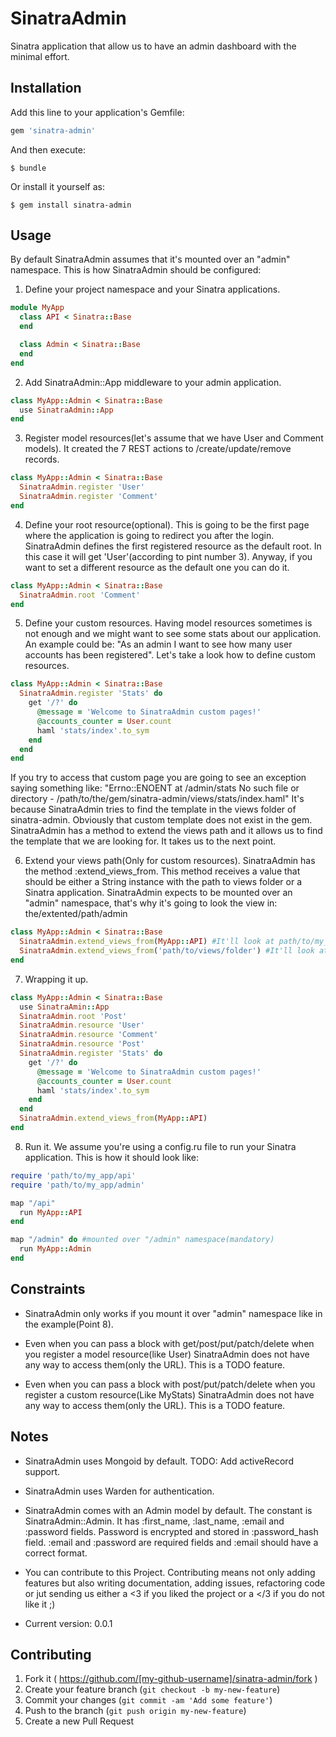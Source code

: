 # SinatraAdmin

Sinatra application that allow us to have an admin dashboard with the
minimal effort.

## Installation

Add this line to your application's Gemfile:

```ruby
gem 'sinatra-admin'
```

And then execute:

    $ bundle

Or install it yourself as:

    $ gem install sinatra-admin

## Usage

By default SinatraAdmin assumes that it's mounted over an "admin"
namespace. This is how SinatraAdmin should be configured:

1. Define your project namespace and your Sinatra applications.
```ruby
module MyApp
  class API < Sinatra::Base
  end

  class Admin < Sinatra::Base
  end
end
```

2. Add SinatraAdmin::App middleware to your admin application.
```ruby
class MyApp::Admin < Sinatra::Base
  use SinatraAdmin::App
end
```

3. Register model resources(let's assume that we have User and Comment
   models). It created the 7 REST actions to /create/update/remove
   records.
```ruby
class MyApp::Admin < Sinatra::Base
  SinatraAdmin.register 'User'
  SinatraAdmin.register 'Comment'
end
```

4. Define your root resource(optional). This is going to be the first
   page where the application is going to redirect you after the login.
   SinatraAdmin defines the first registered resource as the default root. 
   In this case it will get 'User'(according to pint number 3). Anyway, 
   if you want to set a different resource as the default one you can 
   do it.
```ruby
class MyApp::Admin < Sinatra::Base
  SinatraAdmin.root 'Comment'
end
```

5. Define your custom resources. Having model resources sometimes is not
   enough and we might want to see some stats about our application. An
   example could be: "As an admin I want to see how many user accounts has
   been registered". Let's take a look how to define custom resources.
```ruby
class MyApp::Admin < Sinatra::Base
  SinatraAdmin.register 'Stats' do
    get '/?' do
      @message = 'Welcome to SinatraAdmin custom pages!'
      @accounts_counter = User.count
      haml 'stats/index'.to_sym
    end
  end
end
```
If you try to access that custom page you are going to see an exception
saying something like: "Errno::ENOENT at /admin/stats No such file or
directory - /path/to/the/gem/sinatra-admin/views/stats/index.haml"
It's because SinatraAdmin tries to find the template in the views
folder of sinatra-admin. Obviously that custom template does not exist in the gem.
SinatraAdmin has a method to extend the views path and it allows us to
find the template that we are looking for. It takes us to the next
point.

6. Extend your views path(Only for custom resources). SinatraAdmin has
   the method :extend_views_from. This method receives a value that
   should be either a String instance with the path to views folder or a Sinatra application.
   SinatraAdmin expects to be mounted over an "admin" namespace, that's why it's going to look the view in: the/extented/path/admin
```ruby
class MyApp::Admin < Sinatra::Base
  SinatraAdmin.extend_views_from(MyApp::API) #It'll look at path/to/my_app/api/views/admin/stats/index.haml
  SinatraAdmin.extend_views_from('path/to/views/folder') #It'll look at path/to/views/folder/admin/stats/index.haml
end
```

7. Wrapping it up.
```ruby
class MyApp::Admin < Sinatra::Base
  use SinatraAmin::App
  SinatraAdmin.root 'Post'
  SinatraAdmin.resource 'User'
  SinatraAdmin.resource 'Comment'
  SinatraAdmin.resource 'Post'
  SinatraAdmin.register 'Stats' do
    get '/?' do
      @message = 'Welcome to SinatraAdmin custom pages!'
      @accounts_counter = User.count
      haml 'stats/index'.to_sym
    end
  end
  SinatraAdmin.extend_views_from(MyApp::API)
end
```

8. Run it. We assume you're using a config.ru file to run your Sinatra
   application. This is how it should look like:
```ruby
require 'path/to/my_app/api'
require 'path/to/my_app/admin'

map "/api"
  run MyApp::API
end

map "/admin" do #mounted over "/admin" namespace(mandatory)
  run MyApp::Admin
end
```

## Constraints

* SinatraAdmin only works if you mount it over "admin" namespace like in
the example(Point 8).

* Even when you can pass a block with get/post/put/patch/delete when you
register a model resource(like User) SinatraAdmin does not have any way to access
them(only the URL). This is a TODO feature.

* Even when you can pass a block with post/put/patch/delete when you
register a custom resource(Like MyStats) SinatraAdmin does not have any way to
access them(only the URL). This is a TODO feature.

## Notes

* SinatraAdmin uses Mongoid by default. TODO: Add activeRecord support.
 
* SinatraAdmin uses Warden for authentication.

* SinatraAdmin comes with an Admin model by default. The constant is
SinatraAdmin::Admin. It has :first_name, :last_name, :email and
:password fields. Password is encrypted and stored in :password_hash
field. :email and :password are required fields and :email should have a correct format.

* You can contribute to this Project. Contributing means not only adding features but also writing documentation, adding issues, refactoring code or jut sending us either a <3 if you liked the project or a </3 if you do not like it ;)

* Current version: 0.0.1

## Contributing

1. Fork it ( https://github.com/[my-github-username]/sinatra-admin/fork )
2. Create your feature branch (`git checkout -b my-new-feature`)
3. Commit your changes (`git commit -am 'Add some feature'`)
4. Push to the branch (`git push origin my-new-feature`)
5. Create a new Pull Request
